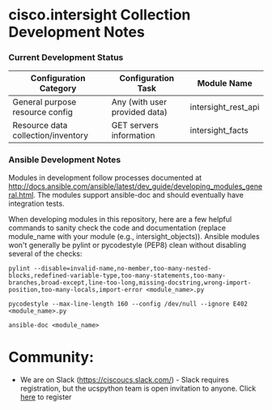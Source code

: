# cisco.intersight Collection Development Notes

### Current Development Status

| Configuration Category | Configuration Task | Module Name |
| ---------------------- | ------------------ | ----------- |
| General purpose resource config | Any (with user provided data) | intersight_rest_api |
| Resource data collection/inventory | GET servers information | intersight_facts |

### Ansible Development Notes

Modules in development follow processes documented at http://docs.ansible.com/ansible/latest/dev_guide/developing_modules_general.html.  The modules support ansible-doc and should eventually have integration tests.

When developing modules in this repository, here are a few helpful commands to sanity check the code and documentation (replace module_name with your module (e.g., intersight_objects)).  Ansible modules won't generally be pylint or pycodestyle (PEP8) clean without disabling several of the checks:
  ```
  pylint --disable=invalid-name,no-member,too-many-nested-blocks,redefined-variable-type,too-many-statements,too-many-branches,broad-except,line-too-long,missing-docstring,wrong-import-position,too-many-locals,import-error <module_name>.py
  
  pycodestyle --max-line-length 160 --config /dev/null --ignore E402 <module_name>.py
  
  ansible-doc <module_name>
  ```

# Community:

* We are on Slack (https://ciscoucs.slack.com/) - Slack requires registration, but the ucspython team is open invitation to
  anyone.  Click [here](https://ucspython.herokuapp.com) to register 
